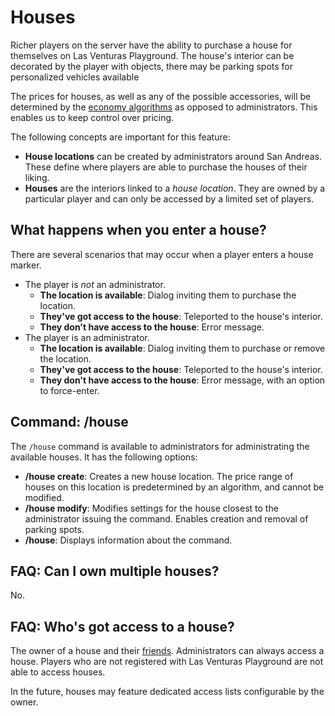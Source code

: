 # Houses
Richer players on the server have the ability to purchase a house for themselves on Las Venturas
Playground. The house's interior can be decorated by the player with objects, there may be parking
spots for personalized vehicles available 

The prices for houses, as well as any of the possible accessories, will be determined by the
[economy algorithms](https://github.com/LVPlayground/playground/tree/master/javascript/features/economy)
as opposed to administrators. This enables us to keep control over pricing.

The following concepts are important for this feature:
  - **House locations** can be created by administrators around San Andreas. These define where
    players are able to purchase the houses of their liking.
  - **Houses** are the interiors linked to a _house location_. They are owned by a particular player
    and can only be accessed by a limited set of players.


## What happens when you enter a house?
There are several scenarios that may occur when a player enters a house marker.

  - The player is _not_ an administrator.
    - **The location is available**: Dialog inviting them to purchase the location.
    - **They've got access to the house**: Teleported to the house's interior.
    - **They don't have access to the house**: Error message.
  - The player is an administrator.
    - **The location is available**: Dialog inviting them to purchase or remove the location.
    - **They've got access to the house**: Teleported to the house's interior.
    - **They don't have access to the house**: Error message, with an option to force-enter.


## Command: /house
The `/house` command is available to administrators for administrating the available houses. It has
the following options:

  - **/house create**: Creates a new house location. The price range of houses on this location is
    predetermined by an algorithm, and cannot be modified.
  - **/house modify**: Modifies settings for the house closest to the administrator issuing the
    command. Enables creation and removal of parking spots.
  - **/house**: Displays information about the command.


## FAQ: Can I own multiple houses?
No.


## FAQ: Who's got access to a house?
The owner of a house and their [friends](../friends/). Administrators can always access a house.
Players who are not registered with Las Venturas Playground are not able to access houses.

In the future, houses may feature dedicated access lists configurable by the owner.
